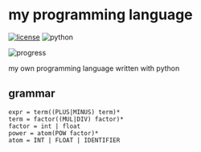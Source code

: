 # my programming language
[![license](https://img.shields.io/github/license/slowy07/slowy_programming_language?style=for-the-badge)](LICENSE)
![python](https://img.shields.io/badge/Python-3776AB?style=for-the-badge&logo=python&logoColor=white)

![progress](https://progress-bar.dev/25/)

my own programming language written with python



## grammar

```
expr = term((PLUS|MINUS) term)*
term = factor((MUL|DIV) factor)*
factor = int | float
power = atom(POW factor)*
atom = INT | FLOAT | IDENTIFIER


```